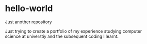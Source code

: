 # hello-world
Just another repository 

Just trying to create a portfolio of my experience studying computer science at universtiy and the subsequent coding I learnt.
